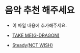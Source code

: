 # 음악 추천 해주세요

- 이 파일 내용에 추가해주세요.

- [TAKE ME(G-DRAGON)](https://www.youtube.com/watch?v=IgIqM68qvF0)
- [Steady(NCT WISH)](https://www.youtube.com/watch?v=IKlkZZv76Ho)
